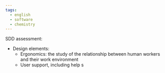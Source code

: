```yaml
---
tags:
  - english
  - software
  - chemistry
---
```

SDD assessment:
- Design elements:
	- Ergonomics: the study of the relationship between human workers and their work environment
	- User support, including help s

